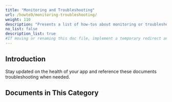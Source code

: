 ```yaml
---
title: "Monitoring and Troubleshooting"
url: /howto9/monitoring-troubleshooting/
weight: 110
description: "Presents a list of how-tos about monitoring or troubleshooting Mendix applications."
no_list: false
description_list: true
#If moving or renaming this doc file, implement a temporary redirect and let the respective team know they should update the URL in the product. See Mapping to Products for more details.
---
```


## Introduction

Stay updated on the health of your app and reference these documents troubleshooting when needed.

## Documents in This Category

